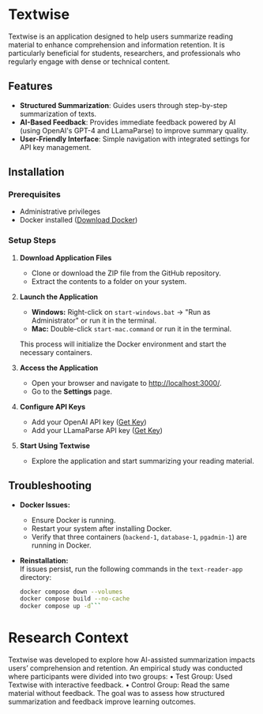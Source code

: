 # Textwise

Textwise is an application designed to help users summarize reading material to enhance comprehension and information retention. It is particularly beneficial for students, researchers, and professionals who regularly engage with dense or technical content.

## Features
- **Structured Summarization**: Guides users through step-by-step summarization of texts.
- **AI-Based Feedback**: Provides immediate feedback powered by AI (using OpenAI's GPT-4 and LLamaParse) to improve summary quality.
- **User-Friendly Interface**: Simple navigation with integrated settings for API key management.

## Installation

### Prerequisites
- Administrative privileges  
- Docker installed ([Download Docker](https://www.docker.com))

### Setup Steps

1. **Download Application Files**  
   - Clone or download the ZIP file from the GitHub repository.  
   - Extract the contents to a folder on your system.

2. **Launch the Application**  
   - **Windows:** Right-click on `start-windows.bat` → "Run as Administrator" or run it in the terminal.  
   - **Mac:** Double-click `start-mac.command` or run it in the terminal.  

   This process will initialize the Docker environment and start the necessary containers.

3. **Access the Application**  
   - Open your browser and navigate to [http://localhost:3000/](http://localhost:3000/).  
   - Go to the **Settings** page.

4. **Configure API Keys**  
   - Add your OpenAI API key ([Get Key](https://platform.openai.com/api-keys))  
   - Add your LLamaParse API key ([Get Key](https://cloud.llamaindex.ai/api-key))

5. **Start Using Textwise**  
   - Explore the application and start summarizing your reading material.

## Troubleshooting

- **Docker Issues:**  
  - Ensure Docker is running.  
  - Restart your system after installing Docker.  
  - Verify that three containers (`backend-1`, `database-1`, `pgadmin-1`) are running in Docker.

- **Reinstallation:**  
  If issues persist, run the following commands in the `text-reader-app` directory:
  ```bash
  docker compose down --volumes
  docker compose build --no-cache
  docker compose up -d```

# Research Context

Textwise was developed to explore how AI-assisted summarization impacts users’ comprehension and retention. An empirical study was conducted where participants were divided into two groups:
	•	Test Group: Used Textwise with interactive feedback.
	•	Control Group: Read the same material without feedback.
The goal was to assess how structured summarization and feedback improve learning outcomes.
